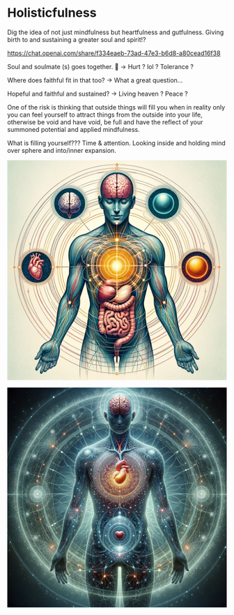 # Holisticfulness

Dig the idea of not just mindfulness but heartfulness and gutfulness. 
Giving birth to and sustaining a greater soul and spirit!?

https://chat.openai.com/share/f334eaeb-73ad-47e3-b6d8-a80cead16f38

Soul and soulmate (s) goes together. 💞 → Hurt ? lol ? Tolerance ?

Where does faithful fit in that too? → What a great question…

Hopeful and faithful and sustained? → Living heaven ? Peace ?

One of the risk is thinking that outside things will fill you when in reality only you can feel yourself to attract things from the outside into your life, otherwise be void and have void, be full and have the reflect of your summoned potential and applied mindfulness.

What is filling yourself??? Time & attention. 
Looking inside and holding mind over sphere and into/inner expansion.

![Untitled](Holisticfulness%20e4016f25fa2444839b95ba856f6984c0/Untitled.png)

![Untitled](Holisticfulness%20e4016f25fa2444839b95ba856f6984c0/Untitled%201.png)